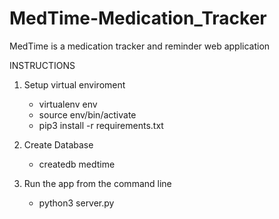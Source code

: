 # MedTime-Medication_Tracker
MedTime is a medication tracker and reminder web application

INSTRUCTIONS
1. Setup virtual enviroment 
    - virtualenv env
    - source env/bin/activate
    - pip3 install -r requirements.txt

2. Create Database
    - createdb medtime

3. Run the app from the command line
    - python3 server.py 
